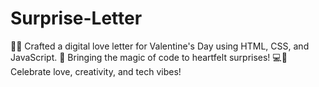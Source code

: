 # Surprise-Letter
💖✨ Crafted a digital love letter for Valentine's Day using HTML, CSS, and JavaScript. 🌹 Bringing the magic of code to heartfelt surprises! 💻💌 Celebrate love, creativity, and tech vibes!
